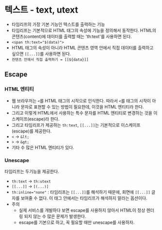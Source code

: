 # 텍스트 - text, utext
- 타임리프의 가장 기본 기능인 텍스트를 출력하는 기능
- 타임리프는 기본적으로 HTML 태그의 속성에 기능을 정의해서 동작한다. HTML의 콘텐츠(content)에 데이터를 출력할 때는 'th:text'를 사용하면 된다.
- `<span th:text="$(data)">`
- HTML 태그의 속성이 아니라 HTML 콘텐츠 영역 안에서 직접 데이터를 출력하고 싶으면 `[[...]]`를 사용하면 된다.
- `컨텐츠 안에서 직접 출력하기 = [[${data}]]`

## Escape
### HTML 엔티티
- 웹 브라우저는 `<`를 HTML 태그의 시작으로 인식한다. 따라서 `<`를 태그의 시작이 아니라 문자로 표현할 수 있는 방법이 필요한데, 이것을 HTML 엔티티라 한다.
- 그리고 이렇게 HTML에서 사용하는 특수 문자를 HTML 엔티티로 변경하는 것을 이스케이프(escape)라 한다. 
- 그리고 타임리프가 제공하는 `th:text`, `[[...]]`는 기본적으로 이스케이프(escape)를 제공한다.
- `<` -> `&lt;`
- `>` -> `&gt;`
- 기타 수 많은 HTML 엔티티가 있다.

### Unescape
타임리프는 두기능을 제공한다.
- `th:text` -> `th:utext`
- `[[...]]` -> `[(...)]`
- `th:inline="none"` : 타임리프는 `[[...]]`를 해석하기 때문에, 회면에 `[[...]]` 글자를 보여줄 수 없다. 이 태그 안에서는 타임리프가 해석하지 말라는 옵션이다.
- 주의
    - 실제 서비스를 개발하다 보면 escape를 사용하지 않아서 HTML이 정상 렌더링 되지 않는 수 많은 문제가 발생한다.
    - escape를 기본으로 하고, 꼭 필요할 때만 unescape를 사용하자.


